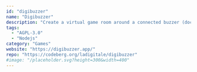 ```yaml
---
id: "digibuzzer"
name: "Digibuzzer"
description: "Create a virtual game room around a connected buzzer (documentation in French)."
tags:
  - "AGPL-3.0"
  - "Nodejs"
category: "Games"
website: "https://digibuzzer.app/"
repo: "https://codeberg.org/ladigitale/digibuzzer"
#image: "/placeholder.svg?height=300&width=400"
---
```


